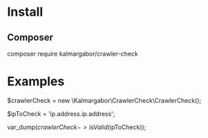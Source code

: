 # Install
## Composer

composer require kalmargabor/crawler-check

# Examples

$crawlerCheck = new \Kalmargabor\CrawlerCheck\CrawlerCheck();

$ipToCheck = 'ip.address.ip.address';

var_dump($crawlerCheck->isValid($ipToCheck)); 
